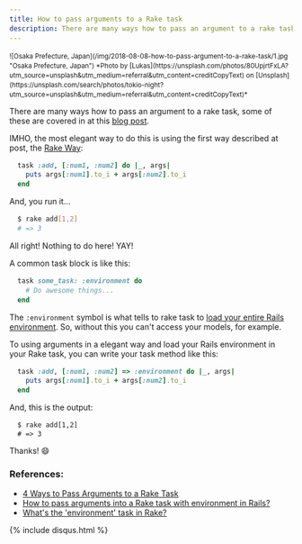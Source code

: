 ```yaml
---
title: How to pass arguments to a Rake task
description: There are many ways how to pass an argument to a rake task, some of these are covered in at this blog post.
---
```


<small>
  ![Osaka Prefecture, Japan](/img/2018-08-08-how-to-pass-argument-to-a-rake-task/1.jpg "Osaka Prefecture, Japan")
  *Photo by [Lukas](https://unsplash.com/photos/80UpjrtFxLA?utm_source=unsplash&utm_medium=referral&utm_content=creditCopyText) on [Unsplash](https://unsplash.com/search/photos/tokio-night?utm_source=unsplash&utm_medium=referral&utm_content=creditCopyText)*
</small>

There are many ways how to pass an argument to a rake task, some of these are covered in at this [blog post](https://cobwwweb.com/4-ways-to-pass-arguments-to-a-rake-task).

IMHO, the most elegant way to do this is using the first way described at post, the [Rake Way](https://cobwwweb.com/4-ways-to-pass-arguments-to-a-rake-task#method-1-the-rake-way):

```ruby
  task :add, [:num1, :num2] do |_, args|
    puts args[:num1].to_i + args[:num2].to_i
  end
```

And, you run it…

```bash
  $ rake add[1,2]
  # => 3
```

All right! Nothing to do here! YAY!

A common task block is like this:

```ruby
  task some_task: :environment do
    # Do awesome things...
  end
```

The `:environment` symbol is what tells to rake task to [load your entire Rails environment](https://stackoverflow.com/questions/7044714/whats-the-environment-task-in-rake/18617481#18617481). So, without this you can't access your models, for example.

To using arguments in a elegant way and load your Rails environment in your Rake task, you can write your task method like this:

```ruby
  task :add, [:num1, :num2] => :environment do |_, args|
    puts args[:num1].to_i + args[:num2].to_i
  end
```

And, this is the output:

```shell
  $ rake add[1,2]
  # => 3
```

Thanks! 😄

### References:

  - [4 Ways to Pass Arguments to a Rake Task](https://cobwwweb.com/4-ways-to-pass-arguments-to-a-rake-task#method-1-the-rake-way)
  - [How to pass arguments into a Rake task with environment in Rails?](https://stackoverflow.com/questions/1357639/how-to-pass-arguments-into-a-rake-task-with-environment-in-rails/5393324#5393324)
  - [What's the 'environment' task in Rake?](https://stackoverflow.com/questions/7044714/whats-the-environment-task-in-rake/18617481#18617481)

{% include disqus.html %}
